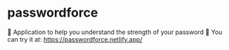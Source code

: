 # passwordforce
🌠 Application to help you understand the strength of your password
🌠 You can try it at: https://passwordforce.netlify.app/
